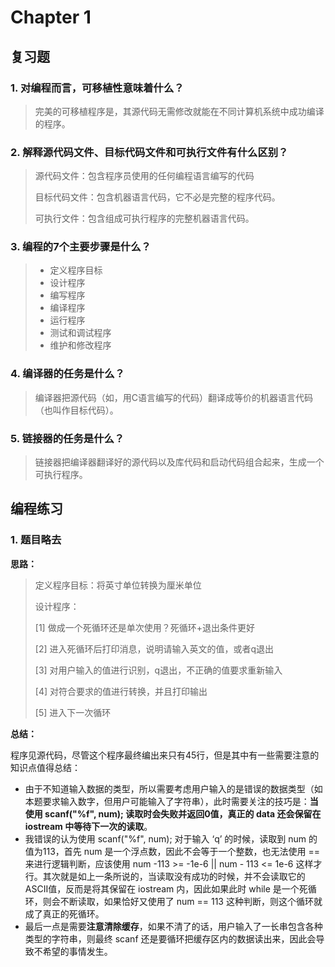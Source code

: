 # Chapter  1

## 复习题

### 1. 对编程而言，可移植性意味着什么？

> 完美的可移植程序是，其源代码无需修改就能在不同计算机系统中成功编译的程序。

### 2. 解释源代码文件、目标代码文件和可执行文件有什么区别？

> 源代码文件：包含程序员使用的任何编程语言编写的代码
>
> 目标代码文件：包含机器语言代码，它不必是完整的程序代码。
>
> 可执行文件：包含组成可执行程序的完整机器语言代码。

### 3. 编程的7个主要步骤是什么？

> - 定义程序目标
> - 设计程序
> - 编写程序
> - 编译程序
> - 运行程序
> - 测试和调试程序
> - 维护和修改程序

### 4. 编译器的任务是什么？

> 编译器把源代码（如，用C语言编写的代码）翻译成等价的机器语言代码（也叫作目标代码）。

### 5. 链接器的任务是什么？

> 链接器把编译器翻译好的源代码以及库代码和启动代码组合起来，生成一个可执行程序。

## 编程练习

### 1. 题目略去

**思路：**

> 定义程序目标：将英寸单位转换为厘米单位
>
> 设计程序：
>
> [1]  做成一个死循环还是单次使用？死循环+退出条件更好
>
> [2] 进入死循环后打印消息，说明请输入英文的值，或者q退出
>
> [3] 对用户输入的值进行识别，q退出，不正确的值要求重新输入
>
> [4] 对符合要求的值进行转换，并且打印输出
>
> [5] 进入下一次循环

**总结：**

程序见源代码，尽管这个程序最终编出来只有45行，但是其中有一些需要注意的知识点值得总结：

- 由于不知道输入数据的类型，所以需要考虑用户输入的是错误的数据类型（如本题要求输入数字，但用户可能输入了字符串），此时需要关注的技巧是：**当使用 scanf("%f", num); 读取时会失败并返回0值，真正的 data 还会保留在 iostream 中等待下一次的读取**。
- 我错误的认为使用 scanf("%f", num); 对于输入 ‘q’ 的时候，读取到 num 的值为113，首先 num 是一个浮点数，因此不会等于一个整数，也无法使用 == 来进行逻辑判断，应该使用 num -113 >= -1e-6 || num - 113 <= 1e-6 这样才行。其次就是如上一条所说的，当读取没有成功的时候，并不会读取它的ASCII值，反而是将其保留在 iostream 内，因此如果此时 while 是一个死循环，则会不断读取，如果恰好又使用了 num == 113 这种判断，则这个循环就成了真正的死循环。
- 最后一点是需要**注意清除缓存**，如果不清了的话，用户输入了一长串包含各种类型的字符串，则最终 scanf 还是要循环把缓存区内的数据读出来，因此会导致不希望的事情发生。
